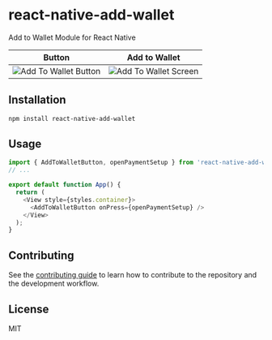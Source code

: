 # react-native-add-wallet

Add to Wallet Module for React Native

| Button                                                                                                                        | Add to Wallet                                                                                                                 |
|-------------------------------------------------------------------------------------------------------------------------------|-------------------------------------------------------------------------------------------------------------------------------|
| ![Add To Wallet Button](https://user-images.githubusercontent.com/6936373/154267490-f118e5a8-348c-49be-b76c-7412adc4fdee.png) | ![Add To Wallet Screen](https://user-images.githubusercontent.com/6936373/154267499-aacffb72-c305-4b46-b76e-e309d5cf3c50.png) |



## Installation

```sh
npm install react-native-add-wallet
```

## Usage

```js
import { AddToWalletButton, openPaymentSetup } from 'react-native-add-wallet';
// ...

export default function App() {
  return (
    <View style={styles.container}>
      <AddToWalletButton onPress={openPaymentSetup} />
    </View>
  );
}
```

## Contributing

See the [contributing guide](CONTRIBUTING.md) to learn how to contribute to the repository and the development workflow.

## License

MIT
